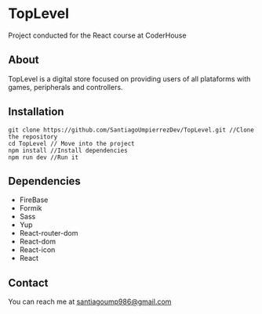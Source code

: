 # TopLevel

Project conducted for the React course at CoderHouse

## About

TopLevel is a digital store focused on providing users of all plataforms with games, peripherals and controllers.

## Installation

```
git clone https://github.com/SantiagoUmpierrezDev/TopLevel.git //Clone the repository
cd TopLevel // Move into the project
npm install //Install dependencies
npm run dev //Run it
```

## Dependencies

- FireBase
- Formik
- Sass
- Yup
- React-router-dom
- React-dom
- React-icon
- React

## Contact

You can reach me at santiagoump986@gmail.com

